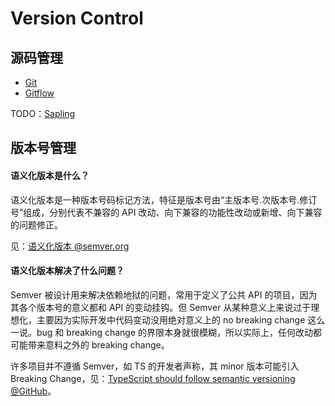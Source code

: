 # Version Control



## 源码管理

- [Git](/maps/_devops/git)
- [Gitflow](/maps/_devops/gitflow)

TODO：[Sapling](https://sapling-scm.com/docs/introduction/differences-git)

## 版本号管理

#### 语义化版本是什么？

语义化版本是一种版本号码标记方法，特征是版本号由“主版本号.次版本号.修订号”组成，分别代表不兼容的 API 改动、向下兼容的功能性改动或新增、向下兼容的问题修正。

见：[语义化版本 @semver.org](https://semver.org/lang/zh-CN/)

#### 语义化版本解决了什么问题？

Semver 被设计用来解决依赖地狱的问题，常用于定义了公共 API 的项目，因为其各个版本号的意义都和 API 的变动挂钩。但 Semver 从某种意义上来说过于理想化，主要因为实际开发中代码变动没用绝对意义上的 no breaking change 这么一说。bug 和 breaking change 的界限本身就很模糊，所以实际上，任何改动都可能带来意料之外的 breaking change。

许多项目并不遵循 Semver，如 TS 的开发者声称，其 minor 版本可能引入 Breaking Change，见：[TypeScript should follow semantic versioning @GitHub](https://github.com/microsoft/TypeScript/issues/14116)。
